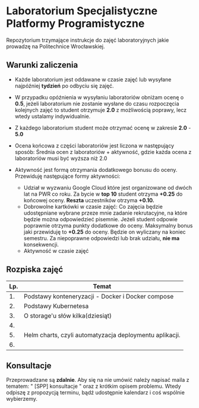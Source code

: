 # Laboratorium Specjalistyczne Platformy Programistyczne

Repozytorium trzymające instrukcje do zajęć laboratoryjnych jakie prowadzę na Politechnice Wrocławskiej.

## Warunki zaliczenia

- Każde laboratorium jest oddawane w czasie zajęć lub wysyłane najpóźniej **tydzień** po odbyciu się zajęć.


- W przypadku opóźnienia w wysyłaniu laboratoriów obniżam ocenę o **0.5**, jeżeli laboratorium nie zostanie wysłane do czasu rozpoczęcia kolejnych zajęć to student otrzymuje **2.0** z możliwością poprawy, lecz wtedy ustalamy indywidualnie. 

- Z każdego laboratorium student może otrzymać ocenę w zakresie **2.0** - **5.0**

- Ocena końcowa z części laboratoriów jest liczona w następujący sposób: Średnia ocen z laboratoriów + aktywność, gdzie każda ocena z laboratoriów musi być wyższa niż 2.0

- Aktywność jest formą otrzymania dodatkowego bonusu do oceny. Przewiduję następujące formy aktywności:
    - Udział w wyzwaniu Google Cloud które jest organizowane od dwóch lat na PWR co roku. Za bycie w **top 10** student otrzyma **+0.25** do końcowej oceny. **Reszta** uczestników otrzyma **+0.10.**
    - Dobrowolne kartkówki w czasie zajęć: Co zajęcia będzie udostępniane wybrane przeze mnie zadanie rekrutacyjne, na które będzie można odpowiedzieć pisemnie. Jeżeli student odpowie poprawnie otrzyma punkty dodatkowe do oceny. Maksymalny bonus jaki przewiduję to **+0.25** do oceny. Będzie on wyliczany na koniec semestru. Za niepoprawne odpowiedzi lub brak udziału, **nie ma** konsekwencji. 
    - Aktywność w czasie zajęć  



## Rozpiska zajęć
|Lp.| Temat|
|---|---|
|1.| Podstawy konteneryzacji - Docker i Docker compose 
|2.| Podstawy Kubernetesa
|3.| O storage'u słów kilka(dziesiąt)| 
|4.|
|5.| Helm charts, czyli automatyzacja deploymentu aplikacji.
|6.| 


## Konsultacje

Przeprowadzane są **zdalnie**. Aby się na nie umówić należy napisać maila z tematem: 
" [SPP] konsultacje " oraz z krótkim opisem problemu. Wtedy odpiszę z propozycją terminu, bądź udostępnie kalendarz i coś wspólnie wybierzemy.